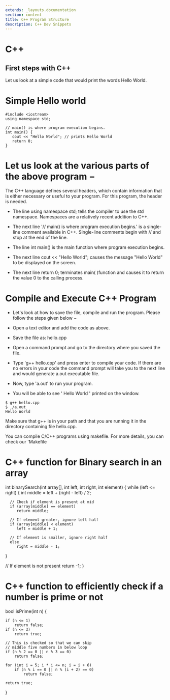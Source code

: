 ```yaml
---
extends: _layouts.documentation
section: content
title: C++ Program Structure
description: C++ Dev Snippets
---
```


# C++

## First steps with C++

Let us look at a simple code that would print the words Hello World.

# Simple Hello world
```
#include <iostream>
using namespace std;

// main() is where program execution begins.
int main() {
   cout << "Hello World"; // prints Hello World
   return 0;
}
```

# Let us look at the various parts of the above program −
The C++ language defines several headers, which contain information that is either necessary or useful to your program. For this program, the header <iostream> is needed.

* The line using namespace std; tells the compiler to use the std namespace. Namespaces are a relatively recent addition to C++.

* The next line '// main() is where program execution begins.' is a single-line comment available in C++. Single-line comments begin with // and stop at the end of the line.

* The line int main() is the main function where program execution begins.

* The next line cout << "Hello World"; causes the message "Hello World" to be displayed on the screen.

* The next line return 0; terminates main( )function and causes it to return the value 0 to the calling process.



# Compile and Execute C++ Program

* Let's look at how to save the file, compile and run the program. Please follow the steps given below −

* Open a text editor and add the code as above.

* Save the file as: hello.cpp

* Open a command prompt and go to the directory where you saved the file.

* Type 'g++ hello.cpp' and press enter to compile your code. If there are no errors in your code the command prompt will take you to the next line and would generate a.out executable file.

* Now, type 'a.out' to run your program.

* You will be able to see ' Hello World ' printed on the window.

```
$ g++ hello.cpp
$ ./a.out
Hello World
```
Make sure that g++ is in your path and that you are running it in the directory containing file hello.cpp.

You can compile C/C++ programs using makefile. For more details, you can check our 'Makefile

# C++ function for Binary search in an array

int binarySearch(int array[], int left, int right, int element)
{
   while (left <= right) {
      int middle = left + (right - left) / 2;

      // Check if element is present at mid
      if (array[middle] == element)
         return middle;

      // If element greater, ignore left half
      if (array[middle] < element)
         left = middle + 1;

      // If element is smaller, ignore right half
      else
         right = middle - 1;
   }

   // If element is not present
   return -1;
}


# C++ function to efficiently check if a number is prime or not


bool isPrime(int n)
{
    
    if (n <= 1)
        return false;
    if (n <= 3)
        return true;

    // This is checked so that we can skip
    // middle five numbers in below loop
    if (n % 2 == 0 || n % 3 == 0)
        return false;

    for (int i = 5; i * i <= n; i = i + 6)
        if (n % i == 0 || n % (i + 2) == 0)
            return false;

    return true;
}

